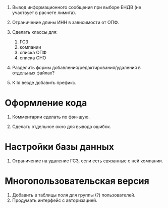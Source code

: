 
<!-- 1. company_list.php переименовать в company_forms.php, gsz_list.php в gsz_forms.php. 
1. my.js переименовать в cred_calc.js 
1. В cred_calc и cred_limit сделать структуру (папки scripts, js). -->
1. Вывод информационного сообщения при выборе ЕНДВ (не участвует в расчете лимита).
1. Ограничение длины ИНН в зависимости от ОПФ.
1. Сделать классы для:
    1.  ГСЗ
    1.  компании
    1.  списка ОПФ
    1.  списка СНО
1. Разделить формы добавления/редактирования/удаления в отдельных файлах?


1. К Id везде добавить префикс.
 
# Оформление кода
1. Комментарии сделать по фэн-шую.

1. Сделать отдельное окно для вывода ошибок.

# Настройки базы данных
1. Ограничение на удаление ГСЗ, если есть связанные с ней компании.

# Многопользовательская версия
1. Добавить в таблицы поля для группы (?) пользователей.
1. Продумать интерфейс с авторизацией.

